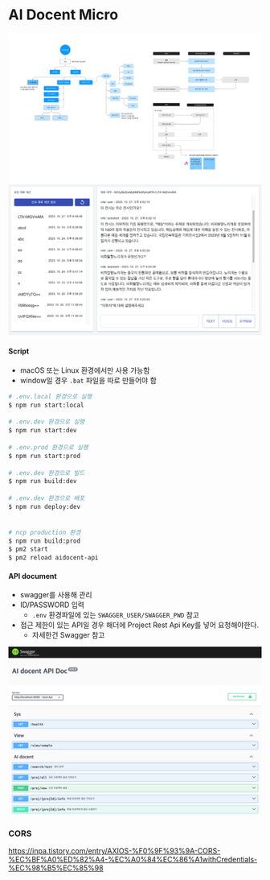 # AI Docent Micro

![캡처3](./readme/sample02.png)
![캡처2](./readme/sample01.png)

#### Script

- macOS 또는 Linux 환경에서만 사용 가능함
- window일 경우 `.bat` 파일을 따로 만들어야 함

```bash
# .env.local 환경으로 실행
$ npm run start:local

# .env.dev 환경으로 실행
$ npm run start:dev

# .env.prod 환경으로 실행
$ npm run start:prod

# .env.dev 환경으로 빌드
$ npm run build:dev

# .env.dev 환경으로 배포
$ npm run deploy:dev


# ncp production 환경
$ npm run build:prod
$ pm2 start
$ pm2 reload aidocent-api
```

#### API document

- swagger를 사용해 관리
- ID/PASSWORD 입력
  - `.env` 환경파일에 있는 `SWAGGER_USER/SWAGGER_PWD` 참고
- 접근 제한이 있는 API일 경우 해더에 Project Rest Api Key를 넣어 요청해야한다.
  - 자세한건 Swagger 참고

![캡처1](./readme/swagger.png)



### CORS

https://inpa.tistory.com/entry/AXIOS-%F0%9F%93%9A-CORS-%EC%BF%A0%ED%82%A4-%EC%A0%84%EC%86%A1withCredentials-%EC%98%B5%EC%85%98

